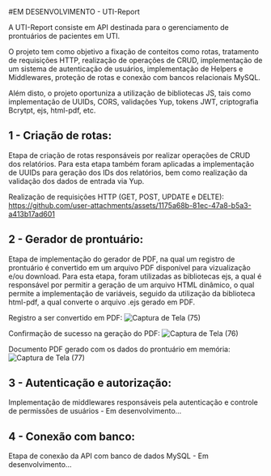 #EM DESENVOLVIMENTO - UTI-Report

A UTI-Report consiste em API destinada para o gerenciamento de prontuários de pacientes em UTI.

O projeto tem como objetivo a fixação de conteitos como rotas, tratamento de requisições HTTP, realização de operações de CRUD, implementação de um sistema de autenticação de usuários, implementação de Helpers e Middlewares, proteção de rotas e conexão com bancos relacionais MySQL.

Além disto, o projeto oportuniza a utilização de bibliotecas JS, tais como implementação de UUIDs, CORS, validações Yup, tokens JWT, criptografia Bcrytpt, ejs, html-pdf, etc.

## 1 - Criação de rotas: 

Etapa de criação de rotas responsáveis por realizar operações de CRUD dos relatórios. Para esta etapa também foram aplicadas a implementação de UUIDs para geração dos IDs dos relatórios, bem como realização da validação dos dados de entrada via Yup.

Realização de requisições HTTP (GET, POST, UPDATE e DELTE):
https://github.com/user-attachments/assets/1175a68b-81ec-47a8-b5a3-a413b17ad601


## 2 - Gerador de prontuário: 

Etapa de implementação do gerador de PDF, na qual um registro de prontuário é convertido em um arquivo PDF disponível para vizualização e/ou download. Para esta etapa, foram utilizadas as bibliotecas ejs, a qual é responsável por permitir a geração de um arquivo HTML dinâmico, o qual permite a implementação de variáveis, seguido da utilização da biblioteca html-pdf, a qual converte o arquivo .ejs gerado em PDF.

Registro a ser convertido em PDF:
![Captura de Tela (75)](https://github.com/user-attachments/assets/75e93deb-1354-49e2-b535-675032eb7bce)

Confirmação de sucesso na geração do PDF:
![Captura de Tela (76)](https://github.com/user-attachments/assets/a9cb1f30-c6d9-4573-950d-b92bfe8d8e9a)

Documento PDF gerado com os dados do prontuário em memória:
![Captura de Tela (77)](https://github.com/user-attachments/assets/d54a0ade-0330-49a2-b4ce-65b9c3c1897b)


## 3 - Autenticação e autorização: 
Implementação de middlewares responsáveis pela autenticação e controle de permissões de usuários - Em desenvolvimento...

## 4 - Conexão com banco: 
Etapa de conexão da API com banco de dados MySQL - Em desenvolvimento...
